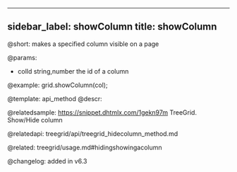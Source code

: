 
---
sidebar_label: showColumn
title: showColumn
---          

@short: makes a specified column visible on a page


@params:
- colId	string,number	the id of a column




@example:
grid.showColumn(col);


@template: api_method
@descr:

@relatedsample: https://snippet.dhtmlx.com/1gekn97m	TreeGrid. Show/Hide column

@relatedapi: treegrid/api/treegrid_hidecolumn_method.md

@related: treegrid/usage.md#hidingshowingacolumn

@changelog: added in v6.3


